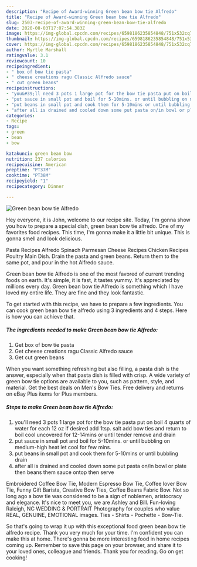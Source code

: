 ```yaml
---
description: "Recipe of Award-winning Green bean bow tie Alfredo"
title: "Recipe of Award-winning Green bean bow tie Alfredo"
slug: 2503-recipe-of-award-winning-green-bean-bow-tie-alfredo
date: 2020-08-03T17:07:54.383Z
image: https://img-global.cpcdn.com/recipes/6598186235854848/751x532cq70/green-bean-bow-tie-alfredo-recipe-main-photo.jpg
thumbnail: https://img-global.cpcdn.com/recipes/6598186235854848/751x532cq70/green-bean-bow-tie-alfredo-recipe-main-photo.jpg
cover: https://img-global.cpcdn.com/recipes/6598186235854848/751x532cq70/green-bean-bow-tie-alfredo-recipe-main-photo.jpg
author: Myrtle Marshall
ratingvalue: 3.1
reviewcount: 10
recipeingredient:
- " box of bow tie pasta"
- " cheese creations ragu Classic Alfredo sauce"
- " cut green beans"
recipeinstructions:
- "you&#39;ll need 3 pots 1 large pot for the bow tie pasta put on boil 4 quarts of water for each 12 oz if desired add 1tsp. salt add bow ties and return to boil cool uncovered for 12-14mins or until tender remove and drain"
- "put sauce in small pot and boil for 5-10mins. or until bubbling on medium-high heat let cool for few mins."
- "put beans in small pot and cook them for 5-10mins or until bubbling drain"
- "after all is drained and cooled down some put pasta on/in bowl or plate then beans them sauce ontop then serve"
categories:
- Recipe
tags:
- green
- bean
- bow

katakunci: green bean bow 
nutrition: 237 calories
recipecuisine: American
preptime: "PT37M"
cooktime: "PT38M"
recipeyield: "1"
recipecategory: Dinner

---
```



![Green bean bow tie Alfredo](https://img-global.cpcdn.com/recipes/6598186235854848/751x532cq70/green-bean-bow-tie-alfredo-recipe-main-photo.jpg)

Hey everyone, it is John, welcome to our recipe site. Today, I'm gonna show you how to prepare a special dish, green bean bow tie alfredo. One of my favorites food recipes. This time, I'm gonna make it a little bit unique. This is gonna smell and look delicious.

Pasta Recipes Alfredo Spinach Parmesan Cheese Recipes Chicken Recipes Poultry Main Dish. Drain the pasta and green beans. Return them to the same pot, and pour in the hot Alfredo sauce.

Green bean bow tie Alfredo is one of the most favored of current trending foods on earth. It's simple, it is fast, it tastes yummy. It's appreciated by millions every day. Green bean bow tie Alfredo is something which I have loved my entire life. They are fine and they look fantastic.


To get started with this recipe, we have to prepare a few ingredients. You can cook green bean bow tie alfredo using 3 ingredients and 4 steps. Here is how you can achieve that.

<!--inarticleads1-->

##### The ingredients needed to make Green bean bow tie Alfredo:

1. Get  box of bow tie pasta
1. Get  cheese creations ragu Classic Alfredo sauce
1. Get  cut green beans


When you want something refreshing but also filling, a pasta dish is the answer, especially when that pasta dish is filled with crisp. A wide variety of green bow tie options are available to you, such as pattern, style, and material. Get the best deals on Men&#39;s Bow Ties. Free delivery and returns on eBay Plus items for Plus members. 

<!--inarticleads2-->

##### Steps to make Green bean bow tie Alfredo:

1. you&#39;ll need 3 pots 1 large pot for the bow tie pasta put on boil 4 quarts of water for each 12 oz if desired add 1tsp. salt add bow ties and return to boil cool uncovered for 12-14mins or until tender remove and drain
1. put sauce in small pot and boil for 5-10mins. or until bubbling on medium-high heat let cool for few mins.
1. put beans in small pot and cook them for 5-10mins or until bubbling drain
1. after all is drained and cooled down some put pasta on/in bowl or plate then beans them sauce ontop then serve


Embroidered Coffee Bow Tie, Modern Espresso Bow Tie, Coffee lover Bow Tie, Funny Gift Barista, Creative Bow Ties, Coffee Beans Fabric Bow. Not so long ago a bow tie was considered to be a sign of noblemen, aristocracy and elegance. It&#39;s nice to meet you, we are Ashley and Bill. Fun-loving Raleigh, NC WEDDING &amp; PORTRAIT Photography for couples who value REAL, GENUINE, EMOTIONAL images. Ties - Shirts - Pochette - Bow-Tie. 

So that's going to wrap it up with this exceptional food green bean bow tie alfredo recipe. Thank you very much for your time. I'm confident you can make this at home. There's gonna be more interesting food in home recipes coming up. Remember to save this page on your browser, and share it to your loved ones, colleague and friends. Thank you for reading. Go on get cooking!

